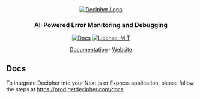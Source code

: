 <div align="center">

<picture>
  <source media="(prefers-color-scheme: dark)" srcset="https://framerusercontent.com/images/5m32ARh2jqZzo3fXEjXSG0jYFM.png?scale-down-to=200">
  <source media="(prefers-color-scheme: light)" srcset="https://framerusercontent.com/images/5m32ARh2jqZzo3fXEjXSG0jYFM.png?scale-down-to=200">
  <a href ="https://getdecipher.com">
	  <img alt="Decipher Logo" src="https://framerusercontent.com/images/5m32ARh2jqZzo3fXEjXSG0jYFM.png?scale-down-to=200">
  </a>
</picture>

### AI-Powered Error Monitoring and Debugging

[![Docs](https://img.shields.io/badge/docs-prod.getdecipher.com/docs-3F16E4)](https://prod.getdecipher.com/docs) [![License: MIT](https://img.shields.io/badge/License-MIT-purple.svg)](https://opensource.org/licenses/MIT) 

  <p align="center">
    <a href="https://prod.getdecipher.com/docs">Documentation</a>
    ·
    <a href="https://getdecipher.com">Website</a>
  </p>

</div>

## Docs

To integrate Decipher into your Next.js or Express application, please follow the steps at https://prod.getdecipher.com/docs
